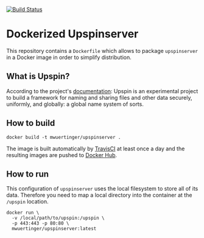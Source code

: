 [![Build Status](https://travis-ci.org/mwuertinger/upspinserver.svg?branch=master)](https://travis-ci.org/mwuertinger/upspinserver)
# Dockerized Upspinserver
This repository contains a `Dockerfile` which allows to package `upspinserver`
in a Docker image in order to simplify distribution.

## What is Upspin?
According to the project's [documentation](https://github.com/upspin/upspin):
Upspin is an experimental project to build a framework for naming and sharing
files and other data securely, uniformly, and globally: a global name system of sorts.

## How to build
```
docker build -t mwuertinger/upspinserver .
```
The image is built automatically by
[TravisCI](https://travis-ci.org/mwuertinger/upspinserver) at least once a day
and the resulting images are pushed to
[Docker Hub](https://hub.docker.com/r/mwuertinger/upspinserver/).

## How to run
This configuration of `upspinserver` uses the local filesystem to store all of
its data. Therefore you need to map a local directory into the container at the
`/upspin` location.

```
docker run \
  -v /local/path/to/upspin:/upspin \
  -p 443:443 -p 80:80 \
  mwuertinger/upspinserver:latest
```
